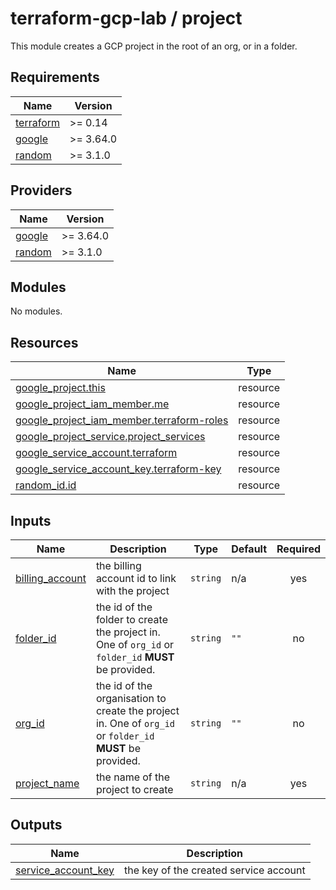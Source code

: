# terraform-gcp-lab / project

This module creates a GCP project in the root of an org, or in a folder.

## Requirements

| Name | Version |
|------|---------|
| <a name="requirement_terraform"></a> [terraform](#requirement\_terraform) | >= 0.14 |
| <a name="requirement_google"></a> [google](#requirement\_google) | >= 3.64.0 |
| <a name="requirement_random"></a> [random](#requirement\_random) | >= 3.1.0 |

## Providers

| Name | Version |
|------|---------|
| <a name="provider_google"></a> [google](#provider\_google) | >= 3.64.0 |
| <a name="provider_random"></a> [random](#provider\_random) | >= 3.1.0 |

## Modules

No modules.

## Resources

| Name | Type |
|------|------|
| [google_project.this](https://registry.terraform.io/providers/hashicorp/google/latest/docs/resources/project) | resource |
| [google_project_iam_member.me](https://registry.terraform.io/providers/hashicorp/google/latest/docs/resources/project_iam_member) | resource |
| [google_project_iam_member.terraform-roles](https://registry.terraform.io/providers/hashicorp/google/latest/docs/resources/project_iam_member) | resource |
| [google_project_service.project_services](https://registry.terraform.io/providers/hashicorp/google/latest/docs/resources/project_service) | resource |
| [google_service_account.terraform](https://registry.terraform.io/providers/hashicorp/google/latest/docs/resources/service_account) | resource |
| [google_service_account_key.terraform-key](https://registry.terraform.io/providers/hashicorp/google/latest/docs/resources/service_account_key) | resource |
| [random_id.id](https://registry.terraform.io/providers/hashicorp/random/latest/docs/resources/id) | resource |

## Inputs

| Name | Description | Type | Default | Required |
|------|-------------|------|---------|:--------:|
| <a name="input_billing_account"></a> [billing\_account](#input\_billing\_account) | the billing account id to link with the project | `string` | n/a | yes |
| <a name="input_folder_id"></a> [folder\_id](#input\_folder\_id) | the id of the folder to create the project in. One of `org_id` or `folder_id` **MUST** be provided. | `string` | `""` | no |
| <a name="input_org_id"></a> [org\_id](#input\_org\_id) | the id of the organisation to create the project in. One of `org_id` or `folder_id` **MUST** be provided. | `string` | `""` | no |
| <a name="input_project_name"></a> [project\_name](#input\_project\_name) | the name of the project to create | `string` | n/a | yes |

## Outputs

| Name | Description |
|------|-------------|
| <a name="output_service_account_key"></a> [service\_account\_key](#output\_service\_account\_key) | the key of the created service account |
